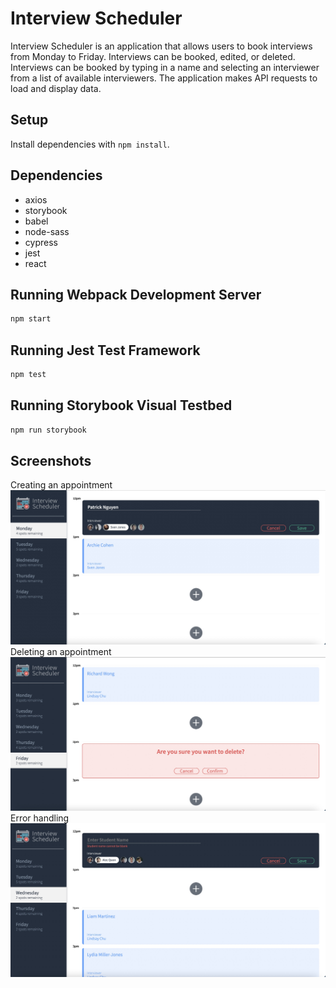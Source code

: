 # Interview Scheduler
Interview Scheduler is an application that allows users to book interviews from Monday to Friday. Interviews can be booked, edited, or deleted. Interviews can be booked by typing in a name and selecting an interviewer from a list of available interviewers. The application makes API requests to load and display data.

## Setup

Install dependencies with `npm install`.

## Dependencies
- axios 
- storybook
- babel
- node-sass
- cypress
- jest
- react

## Running Webpack Development Server

```sh
npm start
```

## Running Jest Test Framework

```sh
npm test
```

## Running Storybook Visual Testbed

```sh
npm run storybook
```
## Screenshots
Creating an appointment
![Creating an appointment](https://github.com/patar-nguyen/scheduler/blob/master/docs/Create.jpg?raw=true)
Deleting an appointment
![Deleting an appointment](https://github.com/patar-nguyen/scheduler/blob/master/docs/Delete.jpg?raw=true)
Error handling
![Error Handling](https://github.com/patar-nguyen/scheduler/blob/master/docs/Error%20Handling.jpg?raw=true)
